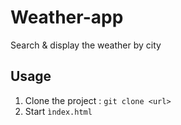 # Weather-app

Search & display the weather by city

## Usage

1.  Clone the project :   `git clone <url>`
2. Start `ìndex.html`



